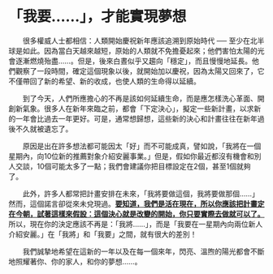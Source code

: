 # 「我要……」，才能實現夢想

  很多權威人士都相信：人類開始慶祝新年應該追溯到原始時代 ── 至少在北半球是如此。因為當白天越來越短，原始的人類就不免擔憂起來；他們害怕太陽的光會逐漸燃燒殆盡……。但是，後來白晝似乎又趨向「穩定」，而且慢慢地延長。他們觀察了一段時間，確定這個現象以後，就開始加以慶祝，因為太陽又回來了，它不僅帶回了新的希望、新的收成，也使人類的生命得以延續。

  到了今天，人們所應擔心的不再是該如何延續生命，而是應怎樣洗心革面、開創新氣象。很多人在新年來臨之前，都會「下定決心」，擬定一些新計畫，以求新的一年會比過去一年更好。可是，通常想歸想，這些新的決心和計畫往往在新年過後不久就被遺忘了。

  原因是出在許多想法都可能因太「好」而不可能成真，譬如說，「我將在一個星期內，向10位新的推薦對象介紹安麗事業。」但是，假如你最近都沒有機會和別人交談，10個可能太多了一點；我們會建議你把目標設定在2個，甚至1個就夠了。

  此外，許多人都常把計畫安排在未來，「我將要做這個，我將要做那個……」然而，這個諾言卻從來未兌現過。[**要知道，我們是活在現在，所以你應該把計畫定在今朝，試著這樣來假設：這個決心就是改變的開始，你只要實際去做就可以了。**](wo-yao-cai-neng-xiang.md)所以，現在你的決定應該不再是：「我將……」，而是「我要在一星期內向兩位新人介紹安麗。」在「我將」和「我要」之間，就有很大的差別！

  我們誠摯地希望在這新的一年以及在每一個來年，閃亮、溫煦的陽光都會不斷地照耀著你、你的家人，和你的夢想……。


